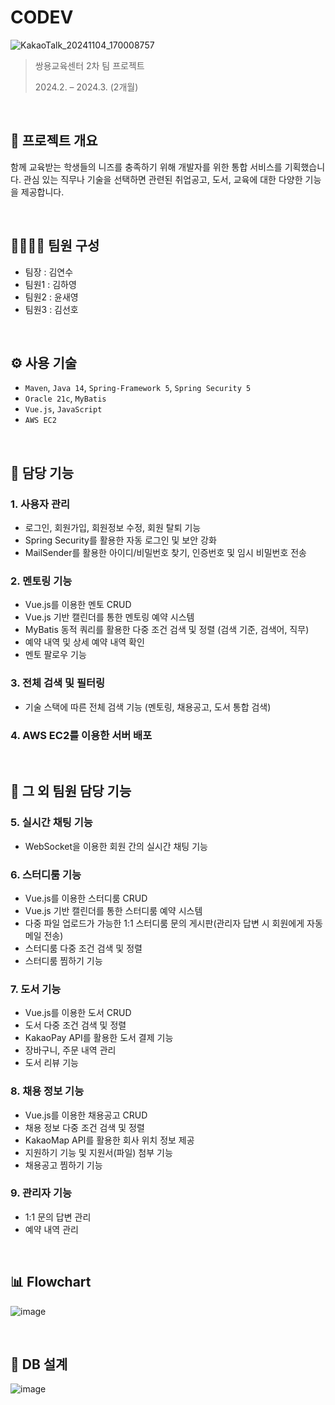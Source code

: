 # CODEV
![KakaoTalk_20241104_170008757](https://github.com/user-attachments/assets/3ac6b807-ec8f-45fd-9f37-c15e2a408069)

>  쌍용교육센터 2차 팀 프로젝트
> 
> 2024.2. – 2024.3. (2개월)

<br>

## 📝 프로젝트 개요
함께 교육받는 학생들의 니즈를 충족하기 위해 개발자를 위한 통합 서비스를 기획했습니다. 관심 있는 직무나 기술을 선택하면 관련된 취업공고, 도서, 교육에 대한 다양한 기능을 제공합니다.

<br>

## 👨‍👨‍👦‍👦 팀원 구성
* 팀장 : 김연수
* 팀원1 : 김하영
* 팀원2 : 윤새영
* 팀원3 : 김선호

<br>

## ⚙️ 사용 기술
- `Maven`, `Java 14`, `Spring-Framework 5`, `Spring Security 5`
- `Oracle 21c`, `MyBatis`
- `Vue.js`, `JavaScript`
- `AWS EC2`

<br>

## 📌 담당 기능

### 1. 사용자 관리
- 로그인, 회원가입, 회원정보 수정, 회원 탈퇴 기능
- Spring Security를 활용한 자동 로그인 및 보안 강화
- MailSender를 활용한 아이디/비밀번호 찾기, 인증번호 및 임시 비밀번호 전송

### 2. 멘토링 기능
- Vue.js를 이용한 멘토 CRUD
- Vue.js 기반 캘린더를 통한 멘토링 예약 시스템
- MyBatis 동적 쿼리를 활용한 다중 조건 검색 및 정렬 (검색 기준, 검색어, 직무) 
- 예약 내역 및 상세 예약 내역 확인
- 멘토 팔로우 기능

### 3. 전체 검색 및 필터링
- 기술 스택에 따른 전체 검색 기능 (멘토링, 채용공고, 도서 통합 검색)

### 4. AWS EC2를 이용한 서버 배포

<br>

## 📌 그 외 팀원 담당 기능

###  5. 실시간 채팅 기능
- WebSocket을 이용한 회원 간의 실시간 채팅 기능
  
###  6. 스터디룸 기능
- Vue.js를 이용한 스터디룸 CRUD
- Vue.js 기반 캘린더를 통한 스터디룸 예약 시스템
- 다중 파일 업로드가 가능한 1:1 스터디룸 문의 게시판(관리자 답변 시 회원에게 자동 메일 전송)
- 스터디룸 다중 조건 검색 및 정렬
- 스터디룸 찜하기 기능

###  7. 도서 기능
- Vue.js를 이용한 도서 CRUD
- 도서 다중 조건 검색 및 정렬
- KakaoPay API를 활용한 도서 결제 기능
- 장바구니, 주문 내역 관리 
- 도서 리뷰 기능
  
###  8. 채용 정보 기능
- Vue.js를 이용한 채용공고 CRUD
- 채용 정보 다중 조건 검색 및 정렬
- KakaoMap API를 활용한 회사 위치 정보 제공
- 지원하기 기능 및 지원서(파일) 첨부 기능
- 채용공고 찜하기 기능

###  9. 관리자 기능
- 1:1 문의 답변 관리
- 예약 내역 관리

<br>

## 📊 Flowchart
![image](https://github.com/user-attachments/assets/91dff066-00a3-4de5-b863-6d6beccd53cd)

<br>

## 💾 DB 설계
![image](https://github.com/user-attachments/assets/fc3e5a88-158e-44f5-9009-eaff412edef9)

